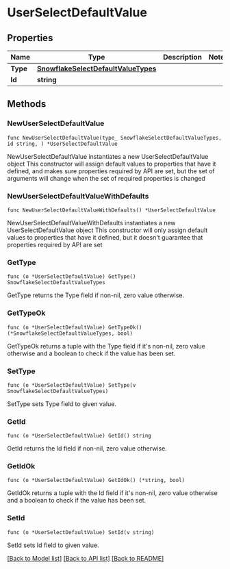# UserSelectDefaultValue

## Properties

Name | Type | Description | Notes
------------ | ------------- | ------------- | -------------
**Type** | [**SnowflakeSelectDefaultValueTypes**](SnowflakeSelectDefaultValueTypes.md) |  | 
**Id** | **string** |  | 

## Methods

### NewUserSelectDefaultValue

`func NewUserSelectDefaultValue(type_ SnowflakeSelectDefaultValueTypes, id string, ) *UserSelectDefaultValue`

NewUserSelectDefaultValue instantiates a new UserSelectDefaultValue object
This constructor will assign default values to properties that have it defined,
and makes sure properties required by API are set, but the set of arguments
will change when the set of required properties is changed

### NewUserSelectDefaultValueWithDefaults

`func NewUserSelectDefaultValueWithDefaults() *UserSelectDefaultValue`

NewUserSelectDefaultValueWithDefaults instantiates a new UserSelectDefaultValue object
This constructor will only assign default values to properties that have it defined,
but it doesn't guarantee that properties required by API are set

### GetType

`func (o *UserSelectDefaultValue) GetType() SnowflakeSelectDefaultValueTypes`

GetType returns the Type field if non-nil, zero value otherwise.

### GetTypeOk

`func (o *UserSelectDefaultValue) GetTypeOk() (*SnowflakeSelectDefaultValueTypes, bool)`

GetTypeOk returns a tuple with the Type field if it's non-nil, zero value otherwise
and a boolean to check if the value has been set.

### SetType

`func (o *UserSelectDefaultValue) SetType(v SnowflakeSelectDefaultValueTypes)`

SetType sets Type field to given value.


### GetId

`func (o *UserSelectDefaultValue) GetId() string`

GetId returns the Id field if non-nil, zero value otherwise.

### GetIdOk

`func (o *UserSelectDefaultValue) GetIdOk() (*string, bool)`

GetIdOk returns a tuple with the Id field if it's non-nil, zero value otherwise
and a boolean to check if the value has been set.

### SetId

`func (o *UserSelectDefaultValue) SetId(v string)`

SetId sets Id field to given value.



[[Back to Model list]](../README.md#documentation-for-models) [[Back to API list]](../README.md#documentation-for-api-endpoints) [[Back to README]](../README.md)


